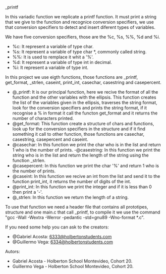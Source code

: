 _printf

In this variadic function we replicate a printf function. It must print a string that we give to the function and recognice conversion specifiers, we use that conversion specifiers to detect and insert diferent types of variables.

We have five conversion specifiers, those are the %c, %s, %%, %d and %i.
- %c: It represent a variable of type char.
- %s: It represent a variable of type char *, commonly called string.
- %%: It is used to remplace it whit a '%'.
- %d: It represent a variable of type int in decimal.
- %i: It represent a variable of type int.

In this project we use eigth functions, those functions are _printf, get_format, _strlen, caseint, print_int, casechar, casestring and casepercent.
- @_printf: It is our principal function, here we recive the format of all the function and the other variables with the ellipsis. This function creates the list of the variables given in the ellipsis, traverses the string format, look for the conversion specifiers and prints the string format, if it recognise a % in format it call the functon get_format and it returns the number of characters printed.
- @get_format: This function create a structure of chars and functions, look up for the conversion specifiers in the structure and if it find something it call to other function, those functions are casechar, casestring, casepercent and caseint.
- @casechar: In this function we print the char who is in the list and return 1 who is the number of prints.
-@casestring: In this function we print the string who is in the list and return the length of the string using the function _strlen.
- @casepercent: In this function we print the char '%' and return 1 who is the number of prints.
- @caseint: In this function we recive an int from the list and send it to the function print_int, it returns the number of digits of the int.
- @print_int: In this function we print the integer and if it is less than 0 then print a '-'.
- @_strlen: In this function we return the length of a string.

To use that function we need a header file that contains all prototipes, structure and one main.c that call _printf, to compile it we use the command "gcc -Wall -Wextra -Werror -pedantic -std=gnu89 -Wno-format *.c".

If you need some help you can ask to the creators: 
- @Gabriel Acosta: 6333@holbertonstudents.com
- @Guillermo Vega: 6334@holbertonstudents.com

Autors:
- Gabriel Acosta - Holberton School Montevideo, Cohort 20.
- Guillermo Vega - Holberton School Montevideo, Cohort 20.
